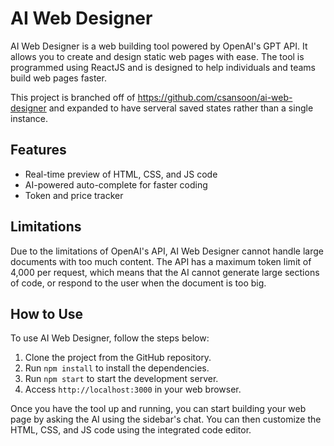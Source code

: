 # AI Web Designer
AI Web Designer is a web building tool powered by OpenAI's GPT API. It allows you to create and design static web pages with ease. The tool is programmed using ReactJS and is designed to help individuals and teams build web pages faster.

This project is branched off of https://github.com/csansoon/ai-web-designer and expanded to have serveral saved states rather than a single instance.

## Features
- Real-time preview of HTML, CSS, and JS code
- AI-powered auto-complete for faster coding
- Token and price tracker

## Limitations
Due to the limitations of OpenAI's API, AI Web Designer cannot handle large documents with too much content. The API has a maximum token limit of 4,000 per request, which means that the AI cannot generate large sections of code, or respond to the user when the document is too big.

## How to Use
To use AI Web Designer, follow the steps below:

1. Clone the project from the GitHub repository.
2. Run `npm install` to install the dependencies.
3. Run `npm start` to start the development server.
4. Access `http://localhost:3000` in your web browser.

Once you have the tool up and running, you can start building your web page by asking the AI using the sidebar's chat. You can then customize the HTML, CSS, and JS code using the integrated code editor.
